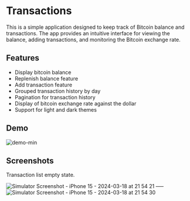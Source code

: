 # Transactions
This is a simple application designed to keep track of Bitcoin balance and transactions. The app provides an intuitive interface for viewing the balance, adding transactions, and monitoring the Bitcoin exchange rate.

## Features

- Display bitcoin balance
- Replenish balance feature
- Add transaction feature
- Grouped transaction history by day
- Pagination for transaction history
- Display of bitcoin exchange rate against the dollar
- Support for light and dark themes

## Demo

![demo-min](https://github.com/swiloper/Transactions/assets/102160659/5824dd00-b1c3-4251-bb2b-044226995ef8)


## Screenshots

Transaction list empty state.

![Simulator Screenshot - iPhone 15 - 2024-03-18 at 21 54 21](https://github.com/swiloper/Transactions/assets/102160659/b9b7624a-12e1-4af8-94d1-1062783d3ba3) ––– ![Simulator Screenshot - iPhone 15 - 2024-03-18 at 21 54 30](https://github.com/swiloper/Transactions/assets/102160659/3d6e9eee-665d-4b21-b7db-9f01d1d9bc31)
